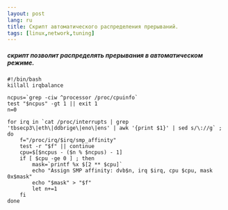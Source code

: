 ```yaml
---
layout: post
lang: ru
title: Скрипт автоматического распределения прерываний.
tags: [linux,network,tuning]
---
```


##### скрипт позволит распределять прерывания в автоматическом режиме.
<!-- more -->
```
#!/bin/bash
killall irqbalance

ncpus=`grep -ciw ^processor /proc/cpuinfo`
test "$ncpus" -gt 1 || exit 1
n=0

for irq in `cat /proc/interrupts | grep 'tbsecp3\|eth\|ddbrige\|eno\|ens' | awk '{print $1}' | sed s/\://g` ; do
    f="/proc/irq/$irq/smp_affinity"
    test -r "$f" || continue
    cpu=$[$ncpus - ($n % $ncpus) - 1]
    if [ $cpu -ge 0 ] ; then
        mask=`printf %x $[2 ** $cpu]`
        echo "Assign SMP affinity: dvb$n, irq $irq, cpu $cpu, mask 0x$mask"
        echo "$mask" > "$f"
        let n+=1
    fi
done
```